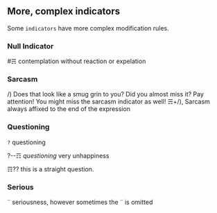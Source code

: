 ## More, complex indicators
Some `indicators` have more complex modification rules.

### Null Indicator
#☴ contemplation without reaction or expelation

### Sarcasm
/) Does that look like a smug grin to you?  Did you almost miss it?  Pay attention! You might miss the sarcasm indicator as well!
☴+/), Sarcasm always affixed to the end of the expression

### Questioning
`?` questioning

?--☶ *questioning* very unhappiness

☶?? this is a straight question.


### Serious
`‾` seriousness, however sometimes the `‾` is omitted
